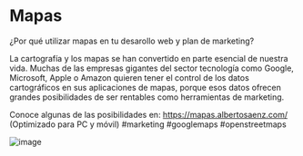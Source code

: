 # Mapas
¿Por qué utilizar mapas en tu desarollo web y plan de marketing?

La cartografía y los mapas se han convertido en parte esencial de nuestra vida.
Muchas de las empresas gigantes del sector tecnología como Google, Microsoft, Apple o Amazon quieren tener el control de los datos cartográficos en sus aplicaciones de mapas, porque esos datos ofrecen grandes posibilidades de ser rentables como herramientas de marketing.

Conoce algunas de las posibilidades en: https://mapas.albertosaenz.com/
(Optimizado para PC y móvil) #marketing #googlemaps #openstreetmaps

![image](https://user-images.githubusercontent.com/29576337/205724840-bba1f2e3-3d09-47a2-b7ab-57d503dd349a.png)
